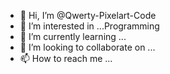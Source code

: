 - 👋 Hi, I’m @Qwerty-Pixelart-Code
- 👀 I’m interested in ...Programming
- 🌱 I’m currently learning ...
- 💞️ I’m looking to collaborate on ...
- 📫 How to reach me ...

<!---
Qwerty-Pixelart-Code/Qwerty-Pixelart-Code is a ✨ special ✨ repository because its `README.md` (this file) appears on your GitHub profile.
You can click the Preview link to take a look at your changes.
--->
